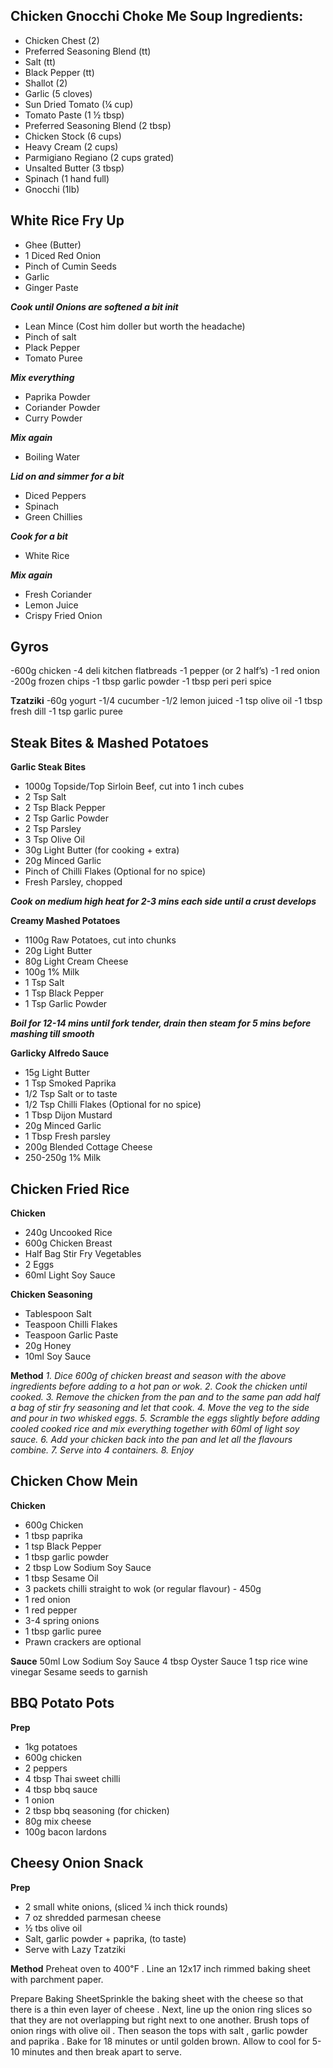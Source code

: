 ## Chicken Gnocchi Choke Me Soup Ingredients: 
- Chicken Chest (2) 
- Preferred Seasoning Blend (tt) 
- Salt (tt) 
- Black Pepper (tt) 
- Shallot (2) 
- Garlic (5 cloves) 
- Sun Dried Tomato (¼ cup) 
- Tomato Paste (1 ½ tbsp) 
- Preferred Seasoning Blend (2 tbsp) 
- Chicken Stock (6 cups) 
- Heavy Cream (2 cups) 
- Parmigiano Regiano (2 cups grated) 
- Unsalted Butter (3 tbsp) 
- Spinach (1 hand full) 
- Gnocchi (1lb) 

## White Rice Fry Up

- Ghee (Butter)
- 1 Diced Red Onion
- Pinch of Cumin Seeds
- Garlic 
- Ginger Paste

***Cook until Onions are softened a bit init***

- Lean Mince (Cost him doller but worth the headache)
- Pinch of salt
- Plack Pepper
- Tomato Puree

***Mix everything***

- Paprika Powder
- Coriander Powder
- Curry Powder

***Mix again***

- Boiling Water

***Lid on and simmer for a bit***

- Diced Peppers
- Spinach
- Green Chillies

***Cook for a bit***

- White Rice

***Mix again***

- Fresh Coriander
- Lemon Juice
- Crispy Fried Onion

## Gyros

-600g chicken 
-4 deli kitchen flatbreads 
-1 pepper (or 2 half’s) 
-1 red onion 
-200g frozen chips 
-1 tbsp garlic powder 
-1 tbsp peri peri spice 

**Tzatziki** 
-60g yogurt 
-1/4 cucumber 
-1/2 lemon juiced 
-1 tsp olive oil 
-1 tbsp fresh dill 
-1 tsp garlic puree 

## Steak Bites & Mashed Potatoes
**Garlic Steak Bites**
- 1000g Topside/Top Sirloin Beef, cut into 1 inch cubes
- 2 Tsp Salt
- 2 Tsp Black Pepper
- 2 Tsp Garlic Powder
- 2 Tsp Parsley
- 3 Tsp Olive Oil
- 30g Light Butter (for cooking + extra)
- 20g Minced Garlic
- Pinch of Chilli Flakes (Optional for no spice)
- Fresh Parsley, chopped

 ***Cook on medium high heat for 2-3 mins each side until a crust develops***
 
**Creamy Mashed Potatoes**
- 1100g Raw Potatoes, cut into chunks
- 20g Light Butter
- 80g Light Cream Cheese
- 100g 1% Milk
- 1 Tsp Salt
- 1 Tsp Black Pepper
- 1 Tsp Garlic Powder

 ***Boil for 12-14 mins until fork tender, drain then steam for 5 mins before mashing till smooth***

**Garlicky Alfredo Sauce**
- 15g Light Butter
- 1 Tsp Smoked Paprika
- 1/2 Tsp Salt or to taste
- 1/2 Tsp Chilli Flakes (Optional for no spice)
- 1 Tbsp Dijon Mustard
- 20g Minced Garlic
- 1 Tbsp Fresh parsley
- 200g Blended Cottage Cheese
- 250-250g 1% Milk

## Chicken Fried Rice
**Chicken**
- 240g Uncooked Rice
- 600g Chicken Breast 
- Half Bag Stir Fry Vegetables 
- 2 Eggs
- 60ml Light Soy Sauce

**Chicken Seasoning** 
- Tablespoon Salt
- Teaspoon Chilli Flakes 
- Teaspoon Garlic Paste 
- 20g Honey 
- 10ml Soy Sauce

**Method**
*1. Dice 600g of chicken breast and season with the above ingredients before adding to a hot pan or wok. 
2. Cook the chicken until cooked. 
3. Remove the chicken from the pan and to the same pan add half a bag of stir fry seasoning and let that cook. 
4. Move the veg to the side and pour in two whisked eggs.
5. Scramble the eggs slightly before adding cooled cooked rice and mix everything together with 60ml of light soy sauce. 
6. Add your chicken back into the pan and let all the flavours combine. 
7. Serve into 4 containers.
8. Enjoy* 

## Chicken Chow Mein

**Chicken**
- 600g Chicken
- 1 tbsp paprika 
- 1 tsp Black Pepper 
- 1 tbsp garlic powder 
- 2 tbsp Low Sodium Soy Sauce 
- 1 tbsp Sesame Oil
- 3 packets chilli straight to wok (or regular flavour) - 450g 
- 1 red onion 
- 1 red pepper 
- 3-4 spring onions 
- 1 tbsp garlic puree 
- Prawn crackers are optional 

**Sauce** 
50ml Low Sodium Soy Sauce
4 tbsp Oyster Sauce 
1 tsp rice wine vinegar 
Sesame seeds to garnish 

## BBQ Potato Pots

**Prep**
- 1kg potatoes 
- 600g chicken 
- 2 peppers 
- 4 tbsp Thai sweet chilli 
- 4 tbsp bbq sauce 
- 1 onion 
- 2 tbsp bbq seasoning (for chicken) 
- 80g mix cheese 
- 100g bacon lardons

## Cheesy Onion Snack
**Prep**
- 2 small white onions, (sliced ¼ inch thick rounds)
- 7 oz shredded parmesan cheese
- ½ tbs olive oil
- Salt, garlic powder + paprika, (to taste)
- Serve with Lazy Tzatziki

**Method**
Preheat oven to  400℉ . Line an 12x17 inch rimmed baking sheet with parchment paper.

Prepare Baking SheetSprinkle the baking sheet with the cheese so that there is a thin even layer of cheese . Next, line up the onion ring slices so that they are not overlapping but right next to one another. Brush tops of onion rings with olive oil . Then season the tops with salt , garlic powder and paprika . Bake for 18 minutes or until golden brown. Allow to cool for 5-10 minutes and then break apart to serve.

